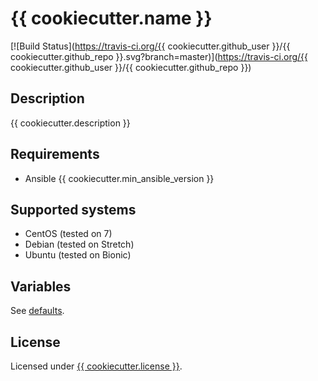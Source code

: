 # {{ cookiecutter.name }}

[![Build Status](https://travis-ci.org/{{ cookiecutter.github_user }}/{{ cookiecutter.github_repo }}.svg?branch=master)](https://travis-ci.org/{{ cookiecutter.github_user }}/{{ cookiecutter.github_repo }})

## Description
{{ cookiecutter.description }}

## Requirements
* Ansible {{ cookiecutter.min_ansible_version }}

## Supported systems
* CentOS (tested on 7)
* Debian (tested on Stretch)
* Ubuntu (tested on Bionic)

## Variables
See [defaults](defaults/main.yml).

## License
Licensed under [{{ cookiecutter.license }}](LICENSE.txt).
